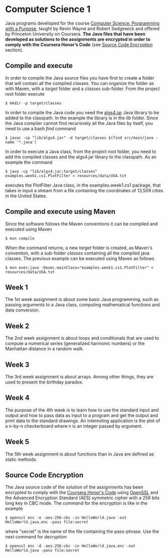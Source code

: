 Computer Science 1
==================
Java programs developed for the course [Computer Science: Programming with a Purpose](https://www.coursera.org/learn/cs-programming-java/), 
taught by Kevin Wayne and Robert Sedgewick and offered by Princeton University on Coursera. **The Java files that have been developed as solutions to the assignments are encrypted in order 
to comply with the Coursera Honor’s Code** (see [Source Code Encryption](#Source-Code-Encryption) section).

## Compile and execute
In order to compile the Java source files you have first to create a folder that will contain all the compiled classes. You 
can organize the folder as with Maven, with a *target* folder and a *classes* sub-folder. From the project root folder execute

```
$ mkdir -p target/classes 
```
In order to compile the Java code you need the [algs4.jar](https://algs4.cs.princeton.edu/code/) Java library to be added to the classpath. In 
the example the library is in the *lib* folder. Since the Java compiler cannot find recursively all the Java files by itself, you need to use a 
bash *find* command

```
$ javac -cp "lib/algs4.jar" -d target/classes $(find src/main/java -name '*.java')
```

In order to execute a Java class, from the project root folder, you need to add the compiled classes and the algs4.jar library to the classpath. 
As an example the command 

```
$ java -cp "lib/algs4.jar;target/classes" examples.week1.cs1.PlotFilter < resources/data/USA.txt
```

executes the PlotFilter Java class, in the examples.week1.cs1 package, that takes in input a stream from a file containing 
the coordinates of 13,509 cities in the United States.

## Compile and execute using Maven
Since the software follows the Maven conventions it can be compiled and executed using Maven

```
$ mvn compile
```

When the command returns, a new *target* folder is created, as Maven's convention, with a sub-folder *classes* containing all the compiled java 
classes. The previous example can be executed using Maven as follows

```
$ mvn exec:java -Dexec.mainClass="examples.week1.cs1.PlotFilter" < resources/data/USA.txt
```

## Week 1
The 1st week assignment is about some basic Java programming, such as passing arguments to a Java class, computing mathematical functions and 
data conversion.

## Week 2
The 2nd week assignment is about loops and conditionals that are used to compute a numerical series (generalized harmonic numbers) or the Manhattan
distance in a random walk.
 
## Week 3
The 3rd week assignment is about arrays. Among other things, they are used to present the birthday paradox.

## Week 4
The purpose of the 4th week is to learn how to use the standard input and output and how to pass data as input to a program and get the output and 
print data to the standard drawings. An interesting application is the plot of a n-by-n checkerboard where n is an integer passed by argument.

## Week 5
The 5th week assignment is about functions than in Java are defined as static methods.
 
## Source Code Encryption
The Java source code of the solution of the assignments has been encrypted to comply with the [Coursera Honor's Code](https://learner.coursera.help/hc/en-us/articles/209818863-Coursera-Honor-Code) using [OpenSSL](https://www.openssl.org/)
and the Advanced Encryption Standard (AES) symmetric cipher with a 256 bits long key in CBC mode. The command for the encryption is like in the example

```
$ openssl enc -e -aes-256-cbc -in HelloWorld.java -out HelloWorld.java.enc -pass file:secret
```

where "secret" is the name of the file containing the pass-phrase. Use the next command for decryption 
  
```
$ openssl enc -d -aes-256-cbc -in HelloWorld.java.enc -out HelloWorld.java -pass file:secret
```